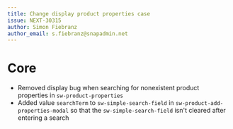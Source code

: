 ```yaml
---
title: Change display product properties case
issue: NEXT-30315
author: Simon Fiebranz
author_email: s.fiebranz@snapadmin.net
---
```

# Core
* Removed display bug when searching for nonexistent product properties in `sw-product-properties`
* Added value `searchTerm` to `sw-simple-search-field` in `sw-product-add-properties-modal` so that the `sw-simple-search-field` isn't cleared after entering a search
